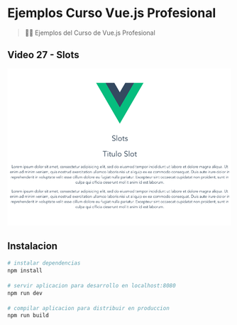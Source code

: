 # Ejemplos Curso Vue.js Profesional

> 👩‍🏫 Ejemplos del Curso de Vue.js Profesional

## Video 27 - Slots

![slots](./src/assets/slots.png)

## Instalacion

``` bash
# instalar dependencias
npm install

# servir aplicacion para desarrollo en localhost:8080
npm run dev

# compilar aplicacion para distribuir en produccion
npm run build
```

